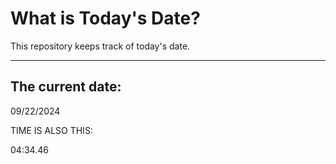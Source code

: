 # What is Today's Date?
This repository keeps track of today's date.
* * *
 
## The current date:  
 09/22/2024 
  
  
 TIME IS ALSO THIS: 
  
 04:34.46 
  
  
